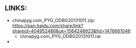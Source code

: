 
## LINKS:
* chinapyg.com_PYG_ODBG20131011.zip: <https://pan.baidu.com/share/link?shareid=404952486&uk=1564248923&fid=1476661046>
  * chinapyg.com_PYG_ODBG20131011.rar
* 
